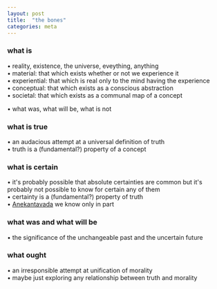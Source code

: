 ```yaml
---
layout: post
title:  "the bones"
categories: meta
---
```


### what is
• reality, existence, the universe, eveything, anything  
• material: that which exists whether or not we experience it  
• experiential: that which is real only to the mind having the experience  
• conceptual: that which exists as a conscious abstraction  
• societal: that which exists as a communal map of a concept  
  
• what was, what will be, what is not


### what is true
• an audacious attempt at a universal definition of truth  
• truth is a (fundamental?) property of a concept


### what is certain
• it's probably possible that absolute certainties are common but it's probably not possible to know for certain any of them  
• certainty is a (fundamental?) property of truth  
• [Anekantavada](https://en.wikipedia.org/wiki/Anekantavada) we know only in part
  

### what was and what will be
• the significance of the unchangeable past and the uncertain future


### what ought
• an irresponsible attempt at unification of morality  
• maybe just exploring any relationship between truth and morality
    
  
